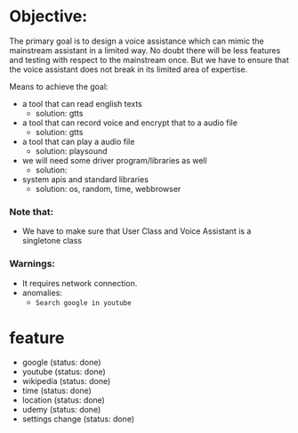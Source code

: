 # Objective: 
The primary goal is to design a voice assistance which can mimic the mainstream assistant in a limited way. No doubt there will be less features and testing with respect to the mainstream once. But we have to ensure that the voice assistant does not break in its limited area of expertise.

Means to achieve the goal:
- a tool that can read english texts
    - solution: gtts
- a tool that can record voice and encrypt that to a audio file
    - solution: gtts
- a tool that can play a audio file
    - solution: playsound
- we will need some driver program/libraries as well
    - solution:
- system apis and standard libraries
    - solution: os, random, time, webbrowser
### Note that:
- We have to make sure that User Class and Voice Assistant is a singletone class

### Warnings:
- It requires network connection.
- anomalies:
    - `Search google in youtube`

# feature
- google (status: done)
- youtube (status: done)
- wikipedia (status: done)
- time (status: done)
- location (status: done)
- udemy (status: done)
- settings change (status: done)
